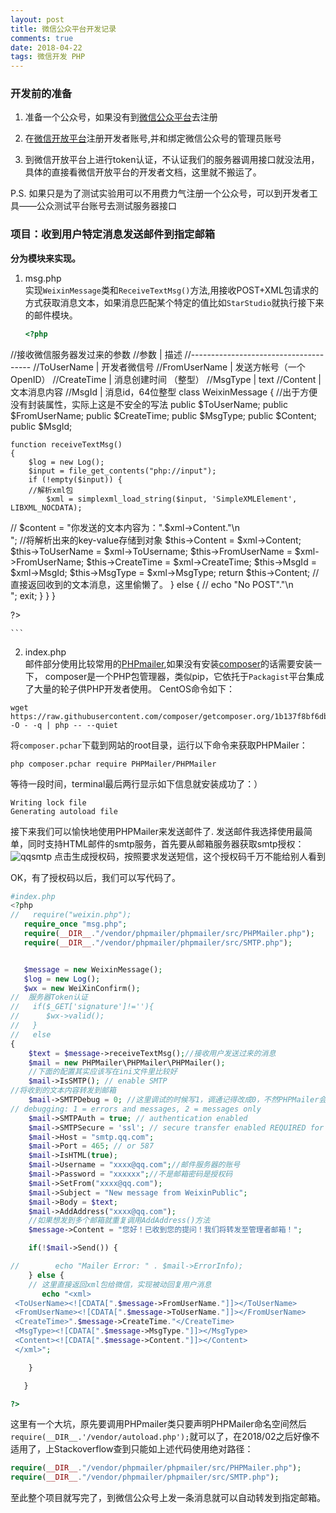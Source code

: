 ```yaml
---
layout: post
title: 微信公众平台开发记录
comments: true
date: 2018-04-22 
tags: 微信开发 PHP
---
```


### 开发前的准备
1. 准备一个公众号，如果没有到[微信公众平台][1]去注册

2. 在[微信开放平台][2]注册开发者账号,并和绑定微信公众号的管理员账号

3. 到微信开放平台上进行token认证，不认证我们的服务器调用接口就没法用，具体的直接看微信开放平台的开发者文档，这里就不搬运了。

P.S. 如果只是为了测试实验用可以不用费力气注册一个公众号，可以到开发者工具——公众测试平台账号去测试服务器接口
### 项目：收到用户特定消息发送邮件到指定邮箱
**分为模块来实现。**

1. msg.php  
	实现`WeixinMessage`类和`ReceiveTextMsg()`方法,用接收POST+XML包请求的方式获取消息文本，如果消息匹配某个特定的值比如`StarStudio`就执行接下来的邮件模块。
	
	```php
	<?php
//接收微信服务器发过来的参数
//参数	        |   描述
//--------------------------------------
//ToUserName	|   开发者微信号
//FromUserName	|   发送方帐号（一个OpenID）
//CreateTime	|   消息创建时间 （整型）
//MsgType	    |   text
//Content	    |   文本消息内容
//MsgId	        |   消息id，64位整型
class WeixinMessage
{
//出于方便没有封装属性，实际上这是不安全的写法
    public $ToUserName;
    public $FromUserName;
    public $CreateTime;
    public $MsgType;
    public $Content;
    public $MsgId;

    function receiveTextMsg()
    {
        $log = new Log();
        $input = file_get_contents("php://input");
        if (!empty($input)) {
        //解析xml包
            $xml = simplexml_load_string($input, 'SimpleXMLElement', LIBXML_NOCDATA);
//      $content = "你发送的文本内容为：".$xml->Content."\n<br>";
//将解析出来的key-value存储到对象
            $this->Content = $xml->Content;
            $this->ToUserName = $xml->ToUsername;
            $this->FromUserName = $xml->FromUserName;
            $this->CreateTime = $xml->CreateTime;
            $this->MsgId = $xml->MsgId;
            $this->MsgType = $xml->MsgType;
            return $this->Content;
            //直接返回收到的文本消息，这里偷懒了。
        } else {
//        echo "No POST"."\n<br>";
            exit;
        }
    }
}


?>

	```
2. index.php  
邮件部分使用比较常用的[PHPmailer][3],如果没有安装[composer][4]的话需要安装一下，
composer是一个PHP包管理器，类似pip，它依托于`Packagist`平台集成了大量的轮子供PHP开发者使用。
CentOS命令如下：

```
wget https://raw.githubusercontent.com/composer/getcomposer.org/1b137f8bf6db3e79a38a5bc45324414a6b1f9df2/web/installer -O - -q | php -- --quiet
```
将`composer.pchar`下载到网站的root目录，运行以下命令来获取PHPMailer：

```
php composer.pchar require PHPMailer/PHPMailer
```
等待一段时间，terminal最后两行显示如下信息就安装成功了：）

```
Writing lock file
Generating autoload file
```
接下来我们可以愉快地使用PHPMailer来发送邮件了.
发送邮件我选择使用最简单，同时支持HTML邮件的smtp服务，首先要从邮箱服务器获取smtp授权：
![qqsmtp](/Users/xingwei/Desktop/temp/weixinmailer/qqsmtp.png)
点击生成授权码，按照要求发送短信，这个授权码千万不能给别人看到

OK，有了授权码以后，我们可以写代码了。

```php
#index.php
<?php  
//   require("weixin.php");
   require_once "msg.php";
   require(__DIR__."/vendor/phpmailer/phpmailer/src/PHPMailer.php");
   require(__DIR__."/vendor/phpmailer/phpmailer/src/SMTP.php");


   $message = new WeixinMessage();
   $log = new Log();
   $wx = new WeiXinConfirm();  
//	服务器Token认证
//   if($_GET['signature']!=''){
//      $wx->valid();
//   }
//   else
{
    $text = $message->receiveTextMsg();//接收用户发送过来的消息
    $mail = new PHPMailer\PHPMailer\PHPMailer();
    //下面的配置其实应该写在ini文件里比较好
    $mail->IsSMTP(); // enable SMTP
//将收到的文本内容转发到邮箱
    $mail->SMTPDebug = 0; //这里调试的时候写1，调通记得改成0，不然PHPMailer会echodebug 数据
// debugging: 1 = errors and messages, 2 = messages only
    $mail->SMTPAuth = true; // authentication enabled
    $mail->SMTPSecure = 'ssl'; // secure transfer enabled REQUIRED for QQmail
    $mail->Host = "smtp.qq.com";
    $mail->Port = 465; // or 587
    $mail->IsHTML(true);
    $mail->Username = "xxxx@qq.com";//邮件服务器的账号
    $mail->Password = "xxxxxx";//不是邮箱密码是授权码
    $mail->SetFrom("xxxx@qq.com");
    $mail->Subject = "New message from WeixinPublic";
    $mail->Body = $text;
    $mail->AddAddress("xxxx@qq.com");
    //如果想发到多个邮箱就重复调用AddAddress()方法
    $message->Content = "您好！已收到您的提问！我们将转发至管理者邮箱！";

    if(!$mail->Send()) {

//        echo "Mailer Error: " . $mail->ErrorInfo);
    } else {
    // 这里直接返回xml包给微信，实现被动回复用户消息
       echo "<xml>
 <ToUserName><![CDATA[".$message->FromUserName."]]></ToUserName>
 <FromUserName><![CDATA[".$message->ToUserName."]]></FromUserName>
 <CreateTime>".$message->CreateTime."</CreateTime>
 <MsgType><![CDATA[".$message->MsgType."]]></MsgType>
 <Content><![CDATA[".$message->Content."]]></Content>
 </xml>";

    }

   }

?> 

```
这里有一个大坑，原先要调用PHPmailer类只要声明PHPMailer命名空间然后`require(__DIR__.'/vendor/autoload.php');`就可以了，在2018/02之后好像不适用了，上Stackoverflow查到只能如上述代码使用绝对路径：

```php
require(__DIR__."/vendor/phpmailer/phpmailer/src/PHPMailer.php");
require(__DIR__."/vendor/phpmailer/phpmailer/src/SMTP.php");
```
至此整个项目就写完了，到微信公众号上发一条消息就可以自动转发到指定邮箱。




[1]: https://mp.weixin.qq.com/
[2]: https://open.weixin.qq.com
[3]: https://github.com/PHPMailer/PHPMailer
[4]: https://getcomposer.org/
[5]: https://github.com/PHPMailer/PHPMailer